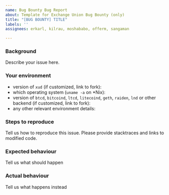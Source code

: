 ```yaml
---
name: Bug Bounty Bug Report
about: Template for Exchange Union Bug Bounty (only)
title: "[BUG BOUNTY] TITLE"
labels: ''
assignees: erkarl, kilrau, moshababo, offerm, sangaman

---
```


### Background

Describe your issue here.

### Your environment

* version of `xud` (if customized, link to fork):
* which operating system (`uname -a` on *Nix):
* version of `btcd`, `bitcoind`, `ltcd`, `litecoind`, `geth`, `raiden`, `lnd` or other backend (if customized, link to fork):
* any other relevant environment details:

### Steps to reproduce

Tell us how to reproduce this issue. Please provide stacktraces and links to modified code.

### Expected behaviour

Tell us what should happen

### Actual behaviour

Tell us what happens instead
